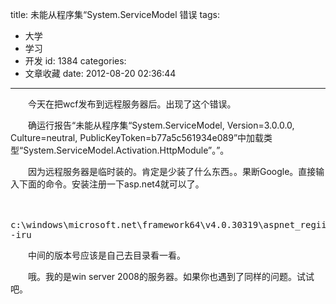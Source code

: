 title: 未能从程序集“System.ServiceModel 错误
tags:
  - 大学
  - 学习
  - 开发
id: 1384
categories:
  - 文章收藏
date: 2012-08-20 02:36:44
---

　　今天在把wcf发布到远程服务器后。出现了这个错误。

　　确运行报告“未能从程序集“System.ServiceModel, Version=3.0.0.0, Culture=neutral, PublicKeyToken=b77a5c561934e089”中加载类型“System.ServiceModel.Activation.HttpModule”。”。

　　因为远程服务器是临时装的。肯定是少装了什么东西。。果断Google。直接输入下面的命令。安装注册一下asp.net4就可以了。

　　<pre class="lang:default decode:true " >c:\windows\microsoft.net\framework64\v4.0.30319\aspnet_regiis.exe -iru</pre>

　　中间的版本号应该是自己去目录看一看。

　　哦。我的是win server 2008的服务器。如果你也遇到了同样的问题。试试吧。